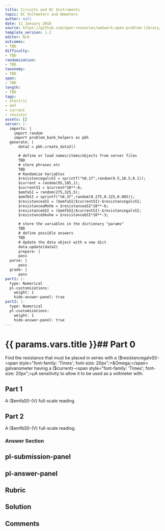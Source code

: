 ```yaml
---
title: Circuits and DC Instruments
topic: DC Voltmeters and Ammeters
author: null
date: 11 January 2018
source: https://github.com/open-resources/webwork-open-problem-library/tree/master/Contrib/BrockPhysics/College_Physics_Urone/21.Circuits_and_DC_Instruments/21-04.DC_Voltmeters_and_Ammeters/NU_U17_21_04_007.pg
template_version: 1.2
editor: N/A
outcomes:
- TBD
difficulty:
- TBD
randomization:
- TBD
taxonomy:
- TBD
span:
- TBD
length:
- TBD
tags:
- electric
- emf
- current
- resistor
assets: []
server: |-
  imports: |
    import random
    import problem_bank_helpers as pbh
  generate: |
      data2 = pbh.create_data2()

      # define or load names/items/objects from server files
      TBD
      # store phrases etc
      TBD
      # Randomize Variables
      $resistancegalvSI = sprintf("%0.1f",random(9.5,10.5,0.1));
      $current = random(95,105,1);
      $currentSI = $current*10**-6;
      $emfaSI = random(275,325,5);
      $emfbSI = sprintf("%0.3f",random(0.275,0.325,0.005));
      $resistanceaSI = ($emfaSI/$currentSI)-$resistancegalvSI;
      $resistanceaMohm = $resistanceaSI*10**-6;
      $resistancebSI = ($emfbSI/$currentSI)-$resistancegalvSI;
      $resistancebkohm = $resistancebSI*10**-3;

      # store the variables in the dictionary "params"
      TBD
      # define possible answers
      TBD
      # Update the data object with a new dict
      data.update(data2)
      prepare: |
      pass
  parse: |
      pass
  grade: |
      pass
part1: |-
  type: Numerical
  pl-customizations:
    weight: 1
    hide-answer-panel: true
part2: |-
  type: Numerical
  pl-customizations:
    weight: 1
    hide-answer-panel: true
---
```


# {{ params.vars.title }}## Part 0 
Find the resistance that must be placed in series with a ($resistancegalvSI)-<span style="font-family: 'Times'; font-size: 20px";>&Omega;</span> galvanometer having a ($current)-<span style="font-family: 'Times'; font-size: 20px";>&mu;A</span> sensitivity to allow it to be used as a voltmeter with: 
## Part 1 
A ($emfaSI)-(V) full-scale reading. 
## Part 2 
A ($emfbSI)-(V) full-scale reading. 


### Answer Section 


## pl-submission-panel 


## pl-answer-panel 


## Rubric 


## Solution 


## Comments 


